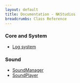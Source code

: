 ```yaml
---
layout: default
title: Documentation - NKStudios
breadcrumbs: Class Reference
---
```

### Core and System
* [Log system](/documentation/class-reference/log-system.html)


### Sound
* [SoundManager](/documentation/class-reference/sound-manager.html)
* [SoundPlayer](/documentation/class-reference/sound-manager.html)
